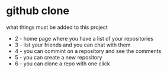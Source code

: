 





# github clone


what things must be added to this project


- 2 - home page where you have a list of your repositories
- 3 - list your friends and you can chat with them 
- 4 - you can commint on a repository and see the comments 
- 5 - you can create a new repository
- 6 - you can clone a repo with one click 

